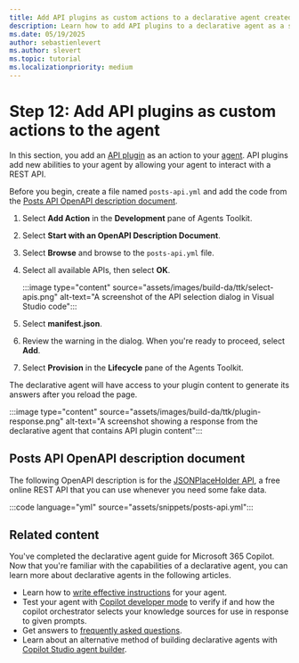 ```yaml
---
title: Add API plugins as custom actions to a declarative agent created with Microsoft 365 Agents Toolkit
description: Learn how to add API plugins to a declarative agent as a step in building your first agent with Microsoft 365 Agents Toolkit.
ms.date: 05/19/2025
author: sebastienlevert
ms.author: slevert
ms.topic: tutorial
ms.localizationpriority: medium
---
```


# Step 12: Add API plugins as custom actions to the agent

In this section, you add an [API plugin](overview-api-plugins.md) as an action to your [agent](build-declarative-agents-create-agent.md). API plugins add new abilities to your agent by allowing your agent to interact with a REST API.

Before you begin, create a file named `posts-api.yml` and add the code from the [Posts API OpenAPI description document](#posts-api-openapi-description-document).

1. Select **Add Action** in the **Development** pane of Agents Toolkit.

1. Select **Start with an OpenAPI Description Document**.

1. Select **Browse** and browse to the `posts-api.yml` file.

1. Select all available APIs, then select **OK**.

    :::image type="content" source="assets/images/build-da/ttk/select-apis.png" alt-text="A screenshot of the API selection dialog in Visual Studio code":::

1. Select **manifest.json**.

1. Review the warning in the dialog. When you're ready to proceed, select **Add**.

1. Select **Provision** in the **Lifecycle** pane of the Agents Toolkit.

The declarative agent will have access to your plugin content to generate its answers after you reload the page.

:::image type="content" source="assets/images/build-da/ttk/plugin-response.png" alt-text="A screenshot showing a response from the declarative agent that contains API plugin content":::

## Posts API OpenAPI description document

The following OpenAPI description is for the [JSONPlaceHolder API](https://jsonplaceholder.typicode.com/), a free online REST API that you can use whenever you need some fake data.

:::code language="yml" source="assets/snippets/posts-api.yml":::

## Related content

You've completed the declarative agent guide for Microsoft 365 Copilot. Now that you're familiar with the capabilities of a declarative agent, you can learn more about declarative agents in the following articles.

- Learn how to [write effective instructions](../../declarative-agent-instructions.md) for your agent.
- Test your agent with [Copilot developer mode](../../debugging-copilot-agent.md) to verify if and how the copilot orchestrator selects your knowledge sources for use in response to given prompts.
- Get answers to [frequently asked questions](../../transparency-faq-declarative-agent.md).
- Learn about an alternative method of building declarative agents with [Copilot Studio agent builder](../../copilot-studio-agent-builder.md).
